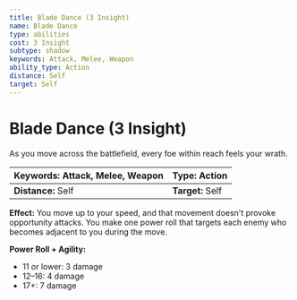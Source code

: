 ```yaml
---
title: Blade Dance (3 Insight)
name: Blade Dance
type: abilities
cost: 3 Insight
subtype: shadow
keywords: Attack, Melee, Weapon
ability_type: Action
distance: Self
target: Self
---
```


# Blade Dance (3 Insight)

As you move across the battlefield, every foe within reach feels your wrath.

| **Keywords:** Attack, Melee, Weapon | **Type:** Action |
| :---------------------------------- | :--------------- |
| **Distance:** Self                  | **Target:** Self |

**Effect:** You move up to your speed, and that movement doesn't provoke opportunity attacks. You make one power roll that targets each enemy who becomes adjacent to you during the move.

**Power Roll + Agility:**

- 11 or lower: 3 damage
- 12–16: 4 damage
- 17+: 7 damage
